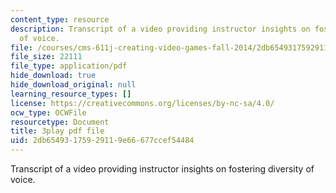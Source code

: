 ```yaml
---
content_type: resource
description: Transcript of a video providing instructor insights on fostering  diversity
  of voice.
file: /courses/cms-611j-creating-video-games-fall-2014/2db65493175929119e66677ccef54484_cBoUvyAaEUY.pdf
file_size: 22111
file_type: application/pdf
hide_download: true
hide_download_original: null
learning_resource_types: []
license: https://creativecommons.org/licenses/by-nc-sa/4.0/
ocw_type: OCWFile
resourcetype: Document
title: 3play pdf file
uid: 2db65493-1759-2911-9e66-677ccef54484
---
```

Transcript of a video providing instructor insights on fostering  diversity of voice.